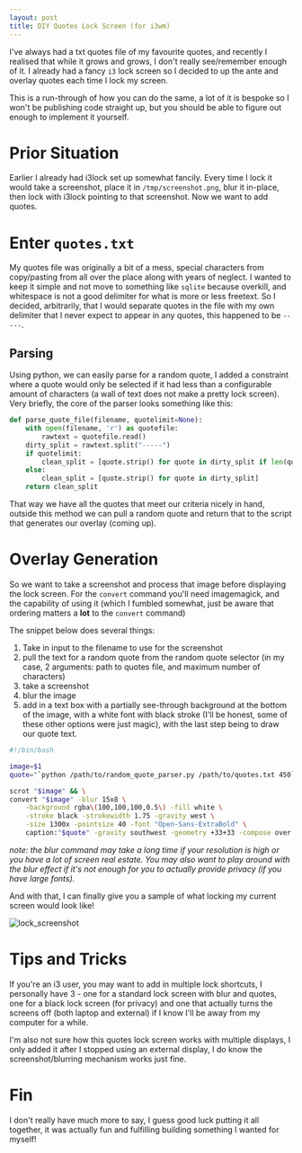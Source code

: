 ```yaml
---
layout: post
title: DIY Quotes Lock Screen (for i3wm)
---
```


I've always had a txt quotes file of my favourite quotes, and recently I realised that while it grows and grows, I don't really see/remember enough of it. I already had a fancy `i3` lock screen so I decided to up the ante and overlay quotes each time I lock my screen.

This is a run-through of how you can do the same, a lot of it is bespoke so I won't be publishing code straight up, but you should be able to figure out enough to implement it yourself.

# Prior Situation

Earlier I already had i3lock set up somewhat fancily. Every time I lock it would take a screenshot, place it in `/tmp/screenshot.png`, blur it in-place, then lock with i3lock pointing to that screenshot. Now we want to add quotes.

# Enter `quotes.txt`

My quotes file was originally a bit of a mess, special characters from copy/pasting from all over the place along with years of neglect. I wanted to keep it simple and not move to something like `sqlite` because overkill, and whitespace is not a good delimiter for what is more or less freetext. So I decided, arbitrarily, that I would separate quotes in the file with my own delimiter that I never expect to appear in any quotes, this happened to be `-----`.

## Parsing

Using python, we can easily parse for a random quote, I added a constraint where a quote would only be selected if it had less than a configurable amount of characters (a wall of text does not make a pretty lock screen). Very briefly, the core of the parser looks something like this:

```python
def parse_quote_file(filename, quotelimit=None):
    with open(filename, 'r') as quotefile:
        rawtext = quotefile.read()
    dirty_split = rawtext.split("-----")
    if quotelimit:
        clean_split = [quote.strip() for quote in dirty_split if len(quote.strip()) <= quotelimit]
    else:
        clean_split = [quote.strip() for quote in dirty_split]
    return clean_split

```

That way we have all the quotes that meet our criteria nicely in hand, outside this method we can pull a random quote and return that to the script that generates our overlay (coming up).

# Overlay Generation

So we want to take a screenshot and process that image before displaying the lock screen. For the `convert` command you'll need imagemagick, and the capability of using it (which I fumbled somewhat, just be aware that ordering matters a **lot** to the `convert` command)

The snippet below does several things:
1. Take in input to the filename to use for the screenshot
1. pull the text for a random quote from the random quote selector (in my case, 2 arguments: path to quotes file, and maximum number of characters)
1. take a screenshot
1. blur the image
1. add in a text box with a partially see-through background at the bottom of the image, with a white font with black stroke (I'll be honest, some of these other options were just magic), with the last step being to draw our quote text.

```bash
#!/bin/bash

image=$1
quote="`python /path/to/random_quote_parser.py /path/to/quotes.txt 450`"

scrot "$image" && \
convert "$image" -blur 15x8 \
    -background rgba\(100,100,100,0.5\) -fill white \
    -stroke black -strokewidth 1.75 -gravity west \
    -size 1300x -pointsize 40 -font "Open-Sans-ExtraBold" \
    caption:"$quote" -gravity southwest -geometry +33+33 -compose over -composite "$image"
```

*note: the blur command may take a long time if your resolution is high or you have a lot of screen real estate. You may also want to play around with the blur effect if it's not enough for you to actually provide privacy (if you have large fonts).*

And with that, I can finally give you a sample of what locking my current screen would look like!

![lock_screenshot](https://arahayrabedian.github.io/images/2018-01-28/lock_screenshot.png)

# Tips and Tricks

If you're an i3 user, you may want to add in multiple lock shortcuts, I personally have 3 - one for a standard lock screen with blur and quotes, one for a black lock screen (for privacy) and one that actually turns the screens off (both laptop and external) if I know I'll be away from my computer for a while.

I'm also not sure how this quotes lock screen works with multiple displays, I only added it after I stopped using an external display, I do know the screenshot/blurring mechanism works just fine.

# Fin

I don't really have much more to say, I guess good luck putting it all together, it was actually fun and fulfilling building something I wanted for myself!